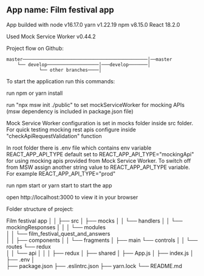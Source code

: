 ## App name: Film festival app

App builded with node v16.17.0
yarn v1.22.19
npm v8.15.0
React 18.2.0

Used Mock Service Worker v0.44.2

Project flow on Github:

    master──────────────────────────────────────────────│──master
        └── develop───────────────────│───develop───────│
                └── other branches────│

To start the application run this commands:

run npm or yarn install

run "npx msw init ./public" to set mockServiceWorker for mocking APIs (msw dependency is included in package.json file)

Mock Service Worker configuration is set in mocks folder inside src folder. For quick testing mocking rest apis configure inside "checkApiRequestValidation" function

In root folder there is .env file which contains env variable REACT_APP_API_TYPE default set to REACT_APP_API_TYPE="mockingApi" for using mocking apis provided from Mock Service Worker. To switch off from MSW assign another string value to REACT_APP_API_TYPE variable. For example REACT_APP_API_TYPE="prod"

run npm start or yarn start to start the app

open http://localhost:3000 to view it in your browser

Folder structure of project:

Film festival app
│
│
├── src
│ ├── mocks
│ │ └── handlers
│ │ └── mockingResponses
│ │
│ └── modules  
 │ │ └── film_festival_quest_and_answers  
 │ │ ├── components
│ │ └── fragments
│ ├── main └── controls
│ │ └── routes └── redux  
 │ │ └── api
│ │
│ ├── redux
│ ├── shared
│ ├── App.js
│ ├── index.js
│
├── .env
│  
 ├── package.json
├── .eslintrc.json
├── yarn.lock
└── README.md
